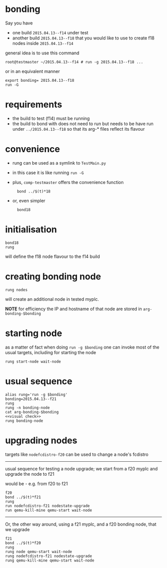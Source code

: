 # bonding

Say you have 

* one build `2015.04.13--f14` under test
* another build `2015.04.13--f18` that you would like to use to create f18 nodes inside 	`2015.04.13--f14`

general idea is to use this command

	root@testmaster ~/2015.04.13--f14 # run -g 2015.04.13--f18 ...
	
or in an equivalent manner

	export bonding= 2015.04.13--f18
	run -G
	
# requirements

* the build to test (f14) must be running
* the build to bond with does not need to run but needs to be have run under `../2015.04.13--f18` so that its arg-* files reflect its flavour

# convenience

* rung can be used as a symlink to `TestMain.py`
* in this case it is like running `run -G`

* plus, `comp-testmaster` offers the convenience function
		
		bond ../$(t)*18
		
* or, even simpler

		bond18		

# initialisation

	bond18
	rung
    
will define the f18 node flavour to the f14 build
 
# creating bonding node

	rung nodes

will create an additional node in tested myplc. 

**NOTE** for efficiency the IP and hostname of that node are stored in `arg-bonding-$bonding`

# starting node

as a matter of fact when doing `run -g $bonding` one can invoke most of the usual targets, including for starting the node

	rung start-node wait-node
	
# usual sequence

	alias rung='run -g $bonding'
	bonding=2015.04.13--f21
	rung 
	rung -n bonding-node
	cat arg-bonding-$bonding
	<<visual check>>
	rung bonding-node


# upgrading nodes

targets like `nodefcdistro-f20` can be used to change a node's fcdistro

----

usual sequence for testing a node upgrade; we start from a f20 myplc and upgrade the node to f21

 would be - e.g. from f20 to f21


    f20
    bond ../$(t)*f21
    rung
    run nodefcdistro-f21 nodestate-upgrade
    run qemu-kill-mine qemu-start wait-node

-----
Or, the other way around, using a f21 myplc, and a f20 bonding node, that we upgrade

    f21
    bond ../$(t)*f20
    rung
    rung node qemu-start wait-node
    rung nodefcdistro-f21 nodestate-upgrade
    rung qemu-kill-mine qemu-start wait-node
    
	
